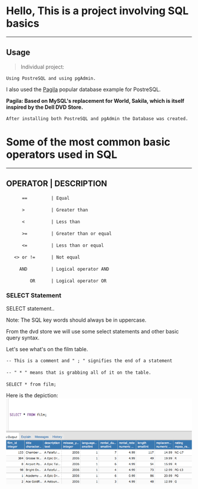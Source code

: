 # Hello, This is a project involving SQL basics
----

## Usage

> Individual project:

    Using PostreSQL and using pgAdmin.

I also used the [Pagila](https://wiki.postgresql.org/wiki/Sample_Databases) popular database example for PostreSQL. 

**Pagila: Based on MySQL's replacement for World, Sakila, which is itself inspired by the Dell DVD Store.**


    After installing both PostreSQL and pgAdmin the Database was created.



# Some of the most common basic operators used in SQL

----

OPERATOR                        |  DESCRIPTION               
----

          ==         | Equal 
          
          >          | Greater than 
          
          <          | Less than 

          >=         | Greater than or equal 

          <=         | Less than or equal 

       <> or !=      | Not equal 

         AND         | Logical operator AND

             OR      | Logical operator OR


       
### SELECT Statement


SELECT statement..

Note:  The SQL key words should always be in uppercase.

From the dvd store we will use some select statements and other basic query syntax.

Let's see what's on the film table.

    -- This is a comment and " ; " signifies the end of a statement 

    -- " * " means that is grabbing all of it on the table.
    
    SELECT * from film;   

 
Here is the depiction:
![Alt text](https://github.com/PauloRlopez/SQL_Basics/blob/master/Images/filmtable.png?raw= "filmTable")








